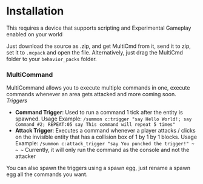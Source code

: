 # Installation

This requires a device that supports scripting and Experimental Gameplay enabled on your world

Just download the source as .zip, and get MultiCmd from it, send it to zip, set it to `.mcpack` and open the file. Alternatively, just drag the MultiCmd folder to your `behavior_packs` folder.

### MultiCommand
MultiCommand allows you to execute multiple commands in one, execute commands whenever an area gets attacked
and more coming soon. 
*Triggers*
- **Command Trigger**: Used to run a command 1 tick after the entity is spawned. Usage Example: `/summon c:trigger "say Hello World!; say Command #2; REPEAT:05 say This command will repeat 5 times"`
- **Attack Trigger**: Executes a command whenever a player attacks / clicks on the invisible entity that has a collision box of 1 by 1 by 1 blocks. Usage Example: `/summon c:attack_trigger "say You punched the trigger!" ~ ~ ~`
Currently, it will only run the command as the console and not the attacker

You can also spawn the triggers using a spawn egg, just rename a spawn egg all the commands you want.